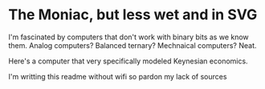 # The Moniac, but less wet and in SVG

I'm fascinated by computers that don't work with binary bits as we know them.  Analog computers?  Balanced ternary?  Mechnaical computers?  Neat.

Here's a computer that very specifically modeled Keynesian economics.

I'm writting this readme without wifi so pardon my lack of sources
